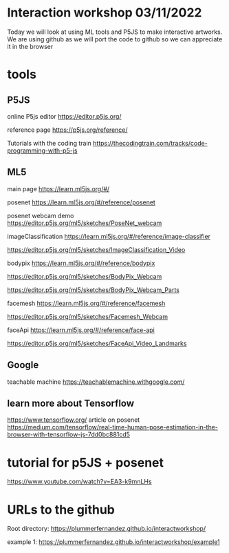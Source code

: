 # Interaction workshop 03/11/2022

Today we will look at using ML tools and P5JS to make interactive artworks. 
We are using github as we will port the code to github so we can appreciate it in the browser

# tools

## P5JS
online P5js editor https://editor.p5js.org/

reference page https://p5js.org/reference/

Tutorials with the coding train  https://thecodingtrain.com/tracks/code-programming-with-p5-js

## ML5
main page https://learn.ml5js.org/#/

posenet https://learn.ml5js.org/#/reference/posenet

posenet webcam demo https://editor.p5js.org/ml5/sketches/PoseNet_webcam

imageClassification https://learn.ml5js.org/#/reference/image-classifier

https://editor.p5js.org/ml5/sketches/ImageClassification_Video

bodypix https://learn.ml5js.org/#/reference/bodypix

https://editor.p5js.org/ml5/sketches/BodyPix_Webcam

https://editor.p5js.org/ml5/sketches/BodyPix_Webcam_Parts

facemesh https://learn.ml5js.org/#/reference/facemesh

https://editor.p5js.org/ml5/sketches/Facemesh_Webcam


faceApi https://learn.ml5js.org/#/reference/face-api

https://editor.p5js.org/ml5/sketches/FaceApi_Video_Landmarks

## Google
teachable machine https://teachablemachine.withgoogle.com/


## learn more about Tensorflow
https://www.tensorflow.org/
article on posenet https://medium.com/tensorflow/real-time-human-pose-estimation-in-the-browser-with-tensorflow-js-7dd0bc881cd5

# tutorial for p5JS + posenet
https://www.youtube.com/watch?v=EA3-k9mnLHs


# URLs to the github

Root directory: 
https://plummerfernandez.github.io/interactworkshop/

example 1: 
https://plummerfernandez.github.io/interactworkshop/example1